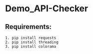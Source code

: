 # Demo_API-Checker
## Requirements:
    1. pip install requests
    2. pip install threading
    3. pip install colorama
